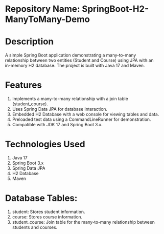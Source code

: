 Repository Name: SpringBoot-H2-ManyToMany-Demo
===============================================================================================================================================
**Description**
=====================================================================
A simple Spring Boot application demonstrating a many-to-many relationship between two entities (Student and Course) using JPA with an in-memory H2 database. The project is built with Java 17 and Maven.

**Features**
====================================================================================================================================================
1. Implements a many-to-many relationship with a join table (student_course).
2. Uses Spring Data JPA for database interaction.
3. Embedded H2 Database with a web console for viewing tables and data.
4. Preloaded test data using a CommandLineRunner for demonstration.
5. Compatible with JDK 17 and Spring Boot 3.x.

**Technologies Used**
=============================================================================================================================================================================
1. Java 17
2. Spring Boot 3.x
3. Spring Data JPA
4. H2 Database
5. Maven

**Database Tables:**
=============================================================================================================================================================================
1. student: Stores student information.
2. course: Stores course information.
3. student_course: Join table for the many-to-many relationship between students and courses.


  
